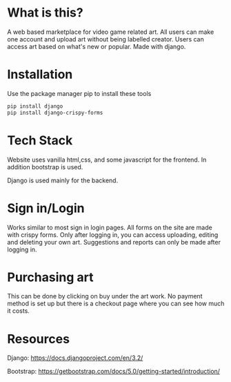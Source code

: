 # What is this?

A web based marketplace for video game related art. 
All users can make one account and upload art without being labelled creator. 
Users can access art based on what's new or popular. Made with django.

# Installation

Use the package manager pip to install these tools
```bash
pip install django
pip install django-crispy-forms
```
# Tech Stack
Website uses vanilla html,css, and some javascript for the frontend. In addition bootstrap is used.

Django is used mainly for the backend.

# Sign in/Login 
Works similar to most sign in login pages. All forms on the site are made with crispy forms.
Only after logging in, you can access uploading, editing and deleting your own art. 
Suggestions and reports can only be made after logging in.

# Purchasing art
This can be done by clicking on buy under the art work. No payment method is set up but there is a checkout page where you can see how much it costs.


# Resources
Django: https://docs.djangoproject.com/en/3.2/

Bootstrap: https://getbootstrap.com/docs/5.0/getting-started/introduction/